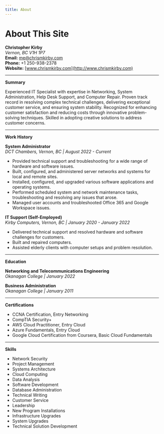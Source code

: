 ```yaml
---
title: About
---
```


# About This Site

**Christopher Kirby**  
_Vernon, BC V1H 1P7_  
**Email:** [me@chrismkirby.com](mailto:me@chrismkirby.com)  
**Phone:** +1 250-938-2378  
**Website:** [www.chrismkirby.com](http://www.chrismkirby.com)  

---

**Summary** 

Experienced IT Specialist with expertise in Networking, System Administration, Help Desk Support, and Computer Repair. Proven track record in resolving complex technical challenges, delivering exceptional customer service, and ensuring system stability. Recognized for enhancing customer satisfaction and reducing costs through innovative problem-solving techniques. Skilled in adopting creative solutions to address customer concerns.

---  

**Work History**  

**System Administrator**  
_DCT Chambers, Vernon, BC | August 2022 - Current_  
- Provided technical support and troubleshooting for a wide range of hardware and software issues.  
- Built, configured, and administered server networks and systems for local and remote sites.  
- Installed, configured, and upgraded various software applications and operating systems.  
- Performed scheduled system and network maintenance tasks, troubleshooting and resolving any issues that arose.  
- Managed user accounts and troubleshooted Office 365 and Google Workspace issues.  

**IT Support (Self-Employed)**  
_Kirby Computers, Vernon, BC | January 2020 - January 2022_  
- Delivered technical support and resolved hardware and software challenges for customers.  
- Built and repaired computers.  
- Assisted elderly clients with computer setups and problem resolution.  

---

**Education**  

**Networking and Telecommunications Engineering**  
_Okanagan College | January 2022_

**Business Administration**  
_Okanagan College | January 2011_

---

**Certifications**  
- CCNA Certification, Entry Networking  
- CompTIA Security+  
- AWS Cloud Practitioner, Entry Cloud  
- Azure Fundamentals, Entry Cloud  
- Google Cloud Certification from Coursera, Basic Cloud Fundamentals  

---

**Skills**  
- Network Security  
- Project Management  
- Systems Architecture  
- Cloud Computing  
- Data Analysis  
- Software Development  
- Database Administration  
- Technical Writing  
- Customer Service  
- Leadership  
- New Program Installations  
- Infrastructure Upgrades  
- System Upgrades  
- Technical Solution Development  

